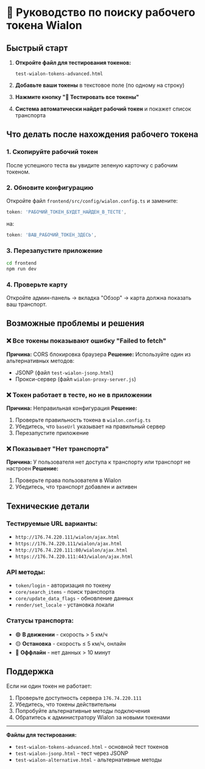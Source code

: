 # 🔑 Руководство по поиску рабочего токена Wialon

## Быстрый старт

1. **Откройте файл для тестирования токенов:**

   ```
   test-wialon-tokens-advanced.html
   ```

2. **Добавьте ваши токены** в текстовое поле (по одному на строку)

3. **Нажмите кнопку "🚀 Тестировать все токены"**

4. **Система автоматически найдет рабочий токен** и покажет список транспорта

## Что делать после нахождения рабочего токена

### 1. Скопируйте рабочий токен

После успешного теста вы увидите зеленую карточку с рабочим токеном.

### 2. Обновите конфигурацию

Откройте файл `frontend/src/config/wialon.config.ts` и замените:

```typescript
token: 'РАБОЧИЙ_ТОКЕН_БУДЕТ_НАЙДЕН_В_ТЕСТЕ',
```

на:

```typescript
token: 'ВАШ_РАБОЧИЙ_ТОКЕН_ЗДЕСЬ',
```

### 3. Перезапустите приложение

```bash
cd frontend
npm run dev
```

### 4. Проверьте карту

Откройте админ-панель → вкладка "Обзор" → карта должна показать ваш транспорт.

## Возможные проблемы и решения

### ❌ Все токены показывают ошибку "Failed to fetch"

**Причина:** CORS блокировка браузера
**Решение:** Используйте один из альтернативных методов:

- JSONP (файл `test-wialon-jsonp.html`)
- Прокси-сервер (файл `wialon-proxy-server.js`)

### ❌ Токен работает в тесте, но не в приложении

**Причина:** Неправильная конфигурация
**Решение:**

1. Проверьте правильность токена в `wialon.config.ts`
2. Убедитесь, что `baseUrl` указывает на правильный сервер
3. Перезапустите приложение

### ❌ Показывает "Нет транспорта"

**Причина:** У пользователя нет доступа к транспорту или транспорт не настроен
**Решение:**

1. Проверьте права пользователя в Wialon
2. Убедитесь, что транспорт добавлен и активен

## Технические детали

### Тестируемые URL варианты:

- `http://176.74.220.111/wialon/ajax.html`
- `https://176.74.220.111/wialon/ajax.html`
- `http://176.74.220.111:80/wialon/ajax.html`
- `https://176.74.220.111:443/wialon/ajax.html`

### API методы:

- `token/login` - авторизация по токену
- `core/search_items` - поиск транспорта
- `core/update_data_flags` - обновление данных
- `render/set_locale` - установка локали

### Статусы транспорта:

- 🟢 **В движении** - скорость > 5 км/ч
- 🟡 **Остановка** - скорость ≤ 5 км/ч, онлайн
- 🔴 **Оффлайн** - нет данных > 10 минут

## Поддержка

Если ни один токен не работает:

1. Проверьте доступность сервера `176.74.220.111`
2. Убедитесь, что токены действительны
3. Попробуйте альтернативные методы подключения
4. Обратитесь к администратору Wialon за новыми токенами

---

**Файлы для тестирования:**

- `test-wialon-tokens-advanced.html` - основной тест токенов
- `test-wialon-jsonp.html` - тест через JSONP
- `test-wialon-alternative.html` - альтернативные методы
